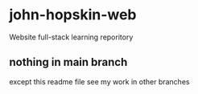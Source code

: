# john-hopskin-web
Website full-stack learning reporitory
## nothing in main branch
 except this readme file
 see my work in other branches
